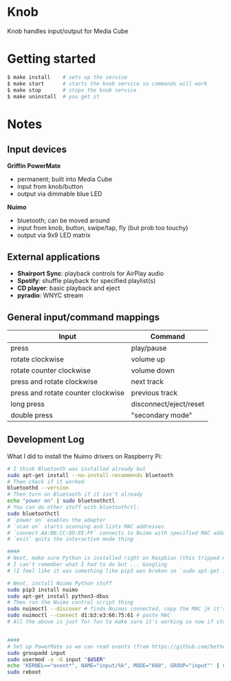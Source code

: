 # Knob

Knob handles input/output for Media Cube

# Getting started

```bash
$ make install    # sets up the service
$ make start      # starts the knob service so commands will work
$ make stop       # stops the knob service
$ make uninstall  # you get it
```

# Notes

## Input devices
**Griffin PowerMate**
- permanent; built into Media Cube
- input from knob/button
- output via dimmable blue LED

**Nuimo**
- bluetooth; can be moved around
- input from knob, button, swipe/tap, fly (but prob too touchy)
- output via 9x9 LED matrix

## External applications
- **Shairport Sync**: playback controls for AirPlay audio
- **Spotify**: shuffle playback for specified playlist(s)
- **CD player**: basic playback and eject
- **pyradio**: WNYC stream

## General input/command mappings

| Input                               | Command |
|-------------------------------------|------------|
| press                               | play/pause |
| rotate clockwise                    | volume up |
| rotate counter clockwise            | volume down |
| press and rotate clockwise          | next track |
| press and rotate counter clockwise  | previous track |
| long press                          | disconnect/eject/reset |
| double press                        | "secondary mode" |

## Development Log
What I did to install the Nuimo drivers on Raspberry Pi:
```bash
# I think Bluetooth was installed already but
sudo apt-get install --no-install-recommends bluetooth
# Then check if it worked
bluetoothd --version
# Then turn on Bluetooth if it isn't already
echo "power on" | sudo bluetoothctl
# You can do other stuff with bluetoothctl:
sudo bluetoothctl
# `power on` enables the adapter
# `scan on` starts scanning and lists MAC addresses
# `connect AA:BB:CC:DD:EE:FF` connects to Nuimo with specified MAC address
# `exit` quits the interactive mode thing

####
# Next, make sure Python is installed right on Raspbian (this tripped me up)
# I can't remember what I had to do but ... Googling
# (I feel like it was something like pip3 was broken so `sudo apt-get install python3-pip`)

# Next, install Nuimo Python stuff
sudo pip3 install nuimo
sudo apt-get install python3-dbus
# Then run the Nuimo control script thing
sudo nuimoctl --discover # finds Nuimos connected, copy the MAC jk it's d1:b3:e3:66:75:61
sudo nuimoctl --connect d1:b3:e3:66:75:61 # paste MAC
# All the above is just for fun to make sure it's working so now if stuff shows up it's good


####
# Set up PowerMate so we can read events (from https://github.com/bethebunny/powermate#setup)
sudo groupadd input
sudo usermod -a -G input "$USER"
echo 'KERNEL=="event*", NAME="input/%k", MODE="660", GROUP="input"' | sudo tee -a /etc/udev/rules.d/99-input.rules
sudo reboot
```
